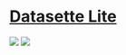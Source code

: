 # [Datasette Lite](https://github.com/simonw/datasette-lite)

![](https://img.shields.io/github/license/simonw/datasette-lite) ![](https://img.shields.io/github/last-commit/scillidan/datasette-lite/main?label=last%20commit%20(fork))
